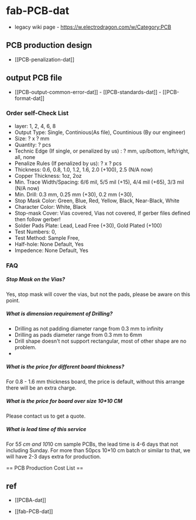 
# fab-PCB-dat


- legacy wiki page - https://w.electrodragon.com/w/Category:PCB

## PCB production design 

- [[PCB-penalization-dat]]

## output PCB file 

- [[PCB-output-common-error-dat]] - [[PCB-standards-dat]] - [[PCB-format-dat]]



### Order self-Check List 

- layer: 1, 2, 4, 6, 8
- Output Type: Single, Continious(As file), Countinious (By our engineer)
- Size: ? x ? mm
- Quantity: ? pcs
- Technic Edge (If single, or penalized by us) : ? mm, up/bottom, left/right, all, none
- Penalize Rules (If penalized by us): ? x ? pcs
- Thickness: 0.6, 0.8, 1.0, 1.2, 1.6, 2.0 (+100), 2.5 (N/A now)
- Copper Thickness: 1oz, 2oz
- Min. Trace Width/Spacing: 6/6 mil, 5/5 mil (+15), 4/4 mil (+65), 3/3 mil (N/A now)
- Min. Drill: 0.3 mm, 0.25 mm (+30), 0.2 mm (+30), 
- Stop Mask Color: Green, Blue, Red, Yellow, Black, Near-Black, White 
- Character Color: White, Black 
- Stop-mask Cover: Vias covered, Vias not covered, If gerber files defined then follow gerber!
- Solder Pads Plate: Lead, Lead Free (+30), Gold Plated (+100)
- Test Numbers: 0,
- Test Method: Sample Free, 
- Half-hole: None Default, Yes
- Impedence: None Default, Yes




### FAQ

##### Stop Mask on the Vias? 
Yes, stop mask will cover the vias, but not the pads, please be aware on this point.

##### What is dimension requirement of Drilling?
- Drilling as not padding diameter range from 0.3 mm to infinity
- Drilling as pads diameter range from 0.3 mm to 6mm
- Drill shape doesn't not support rectangular, most of other shape are no problem.
- 
##### What is the price for different board thickness? 
For 0.8 - 1.6 mm thickness board, the price is default, without this arrange there will be an extra charge.

##### What is the price for board over size 10*10 CM
Please contact us to get a quote.

##### What is lead time of this service
For 5*5 cm and 10*10 cm sample PCBs, the lead time is 4-6 days that not including Sunday. For more than 50pcs 10*10 cm batch or similar to that, we will have 2-3 days extra for production.




== PCB Production Cost List ==


## ref 

- [[PCBA-dat]]

- [[fab-PCB-dat]] 
